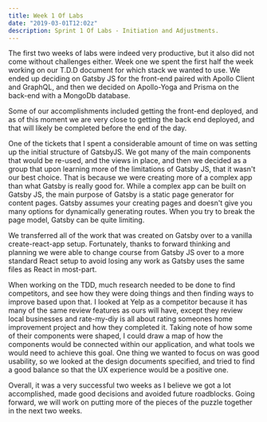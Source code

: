 ```yaml
---
title: Week 1 Of Labs
date: "2019-03-01T12:02z"
description: Sprint 1 Of Labs - Initiation and Adjustments.
---
```


The first two weeks of labs were indeed very productive, but it also did not come without challenges either. Week one we spent the first half the week working on our T.D.D document for which stack we wanted to use. We ended up deciding on Gatsby JS for the front-end paired with Apollo Client and GraphQL, and then we decided on Apollo-Yoga and Prisma on the back-end with a MongoDb database.

Some of our accomplishments included getting the front-end deployed, and as of this moment we are very close to getting the back end deployed, and that will likely be completed before the end of the day.

One of the tickets that I spent a considerable amount of time on was setting up the initial structure of GatsbyJS. We got many of the main components that would be re-used, and the views in place, and then we decided as a group that upon learning more of the limitations of Gatsby JS, that it wasn't our best choice. That is because we were creating more of a complex app than what Gatsby is really good for. While a complex app can be built on Gatsby JS, the main purpose of Gatsby is a static page generator for content pages. Gatsby assumes your creating pages and doesn't give you many options for dynamically generating routes. When you try to break the page model, Gatsby can be quite limiting. 

We transferred all of the work that was created on Gatsby over to a vanilla create-react-app setup. Fortunately, thanks to forward thinking and planning we were able to change course from Gatsby JS over to a more standard React setup to avoid losing any work as Gatsby uses the same files as React in most-part.

When working on the TDD, much research needed to be done to find competitors, and see how they were doing things and then finding ways to improve based upon that. I looked at Yelp as a competitor because it has many of the same review features as ours will have, except they review local businesses and rate-my-diy is all about rating someones home improvement project and how they completed it. Taking note of how some of their components were shaped, I could draw a map of how the components would be connected within our application, and what tools we would need to achieve this goal. One thing we wanted to focus on was good usability, so we looked at the design documents specified, and tried to find a good balance so that the UX experience would be a positive one. 

Overall, it was a very successful two weeks as I believe we got a lot accomplished, made good decisions and avoided future roadblocks. Going forward, we will work on putting more of the pieces of the puzzle together in the next two weeks.
